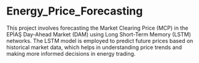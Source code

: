 # Energy_Price_Forecasting
This project involves forecasting the Market Clearing Price (MCP) in the EPİAŞ Day-Ahead Market (DAM) using Long Short-Term Memory (LSTM) networks. The LSTM model is employed to predict future prices based on historical market data, which helps in understanding price trends and making more informed decisions in energy trading.

